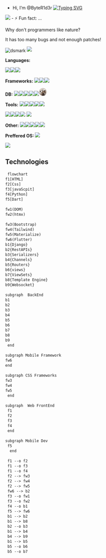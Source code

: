 -  Hi, I’m @ByteR1d3r
[![Typing SVG](https://readme-typing-svg.demolab.com?font=Fira+Code&size=19&pause=1000&color=0EF72B&center=true&random=false&width=435&lines=Python+%26+Django+Developer;AWS+Cloud+Admin;SIP%2Ch.323%2CNet%2B%2CSSCA%2C+VoIP+SME)](https://git.io/typing-svg)

 <img src="https://user-images.githubusercontent.com/73097560/115834477-dbab4500-a447-11eb-908a-139a6edaec5c.gif">    
- ⚡ Fun fact: ...
<p>Why don't programmers like nature?</p>
<p>It has too many bugs and not enough patches!</p>
<img alt="dsmark" align="center" height="70px" width="70px" src="https://c.tenor.com/cXlrPENTVkEAAAAi/chika-dance.gif">
 <img src="https://user-images.githubusercontent.com/73097560/115834477-dbab4500-a447-11eb-908a-139a6edaec5c.gif">



 <b> Languages:</b>
 <p>
  <code><img width="15%" src="https://www.vectorlogo.zone/logos/python/python-ar21.svg"></code><code><img width="15%"  src="https://www.vectorlogo.zone/logos/dartlang/dartlang-official.svg"></code><code><img width="10%" src="https://www.vectorlogo.zone/logos/javascript/javascript-ar21.svg"></code>
</p>

<b>Frameworks: </b>
<code><img width="15%" src="https://www.vectorlogo.zone/logos/djangoproject/djangoproject-ar21.svg"></code><code><img width="15%" src="https://www.vectorlogo.zone/logos/flutterio/flutterio-ar21.svg"></code><code><img width="15%" src="https://www.vectorlogo.zone/logos/pocoo_flask/pocoo_flask-ar21.svg"></code>



 <b>DB:</b>
<code><img width="15%"  src="https://www.vectorlogo.zone/logos/mariadb/mariadb-ar21.svg"></code><code><img width="15%" src="https://www.vectorlogo.zone/logos/mysql/mysql-ar21.svg"></code><code><img width="15%" src="https://www.vectorlogo.zone/logos/postgresql/postgresql-ar21.svg"></code><code><img width="15%" src="https://www.vectorlogo.zone/logos/mongodb/mongodb-ar21.svg"></code><code><img width="15%" src="https://www.vectorlogo.zone/logos/redis/redis-ar21.svg"></code><code><img width="5%"  src="https://github.com/devicons/devicon/blob/master/icons/dbeaver/dbeaver-original.svg"></code>



<b>Tools:</b>
<code><img width="15%" src="https://www.vectorlogo.zone/logos/docker/docker-ar21.svg"></code><code><img width="15%" src="https://www.vectorlogo.zone/logos/kubernetes/kubernetes-ar21.svg"></code><code><img width="15%"  src="https://www.vectorlogo.zone/logos/virtualbox/virtualbox-ar21.svg"></code><code><img width="15%"  src="https://upload.wikimedia.org/wikipedia/commons/1/11/VMware_logo.svg"></code><code><img width="15%"  src="https://www.vectorlogo.zone/logos/citrix/citrix-ar21.svg"></code>

<code><img width="15%" src="https://www.vectorlogo.zone/logos/nginx/nginx-ar21.svg"></code><code><img width="15%" src="https://www.vectorlogo.zone/logos/amazon_aws/amazon_aws-ar21.svg"></code><code><img width="15%"  src="https://www.vectorlogo.zone/logos/amazon_awslambda/amazon_awslambda-ar21.svg"></code><code><img width="15%"  src="https://www.vectorlogo.zone/logos/microsoft_azure/microsoft_azure-ar21.svg"></code>
<code><img width="15%"  src="https://upload.wikimedia.org/wikipedia/commons/9/92/Logo_Proxmox.svg"></code>

<b>Other:</b>
<code><img width="10%"  src="https://upload.wikimedia.org/wikipedia/commons/2/20/Asterisk_logo.svg"></code><code><img width="10%"  src="https://lavariega.com/wp-content/uploads/2022/02/issabel.png"></code><code><img width="10%"  src="https://www.vectorlogo.zone/logos/cisco/cisco-ar21.svg"></code><code><img width="6%" src="https://images.g2crowd.com/uploads/product/image/large_detail/large_detail_1509929315/avaya-aura.png"></code><code><img width="10%" src="https://nimishprabhu.com/wp-content/uploads/2013/06/wireshark-logo.png"></code>

<b>Preffered OS: </b>
<code><img width="15%"  src="https://www.vectorlogo.zone/logos/archlinux/archlinux-ar21.svg"></code>


<img src="https://user-images.githubusercontent.com/73097560/115834477-dbab4500-a447-11eb-908a-139a6edaec5c.gif"> 
 


## Technologies 

```mermaid
 flowchart 
f1[HTML]
f2[Css]
f3[javaScpit]
f4[Python]
f5[Dart]

fw1(DOM)
fw2(htmx)

fw3(Bootstrap)
fw4(Tailwind)
fw5(Materialize)
fw6(Flutter)
b1{Django}
b2{RestAPIs}
b3{Serializers}
b4{Channels}
b5{Routers}
b6{views}
b7{ViewSets}
b8{Template Engine}
b9{Websocket}
 
subgraph  BackEnd
b1
b2
b3
b4
b5
b6
b7
b8
b9
 end  
 
subgraph Mobile Framework
fw6
end

subgraph CSS Frameworks 
fw3
fw4
fw5
 end
  
subgraph  Web FrontEnd 
 f1
 f2
 f3
 f4
 end
 
subgraph Mobile Dev
 f5
  end

 f1 --o f2
 f1 --o f3
 f1 --o f4
 f2 --> fw3
 f2 --> fw4
 f2 --> fw5
 fw6 --> b2
 f3 --o fw1
 f3 --o fw2
 f4 --o b1
 f5 --> fw6
 b1 --> b2
 b1 --> b8
 b2 --o b3
 b1 --> b4
 b4 --> b9
 b1 --> b5
 b5 --o b6
 b5 --o b7
 ```

